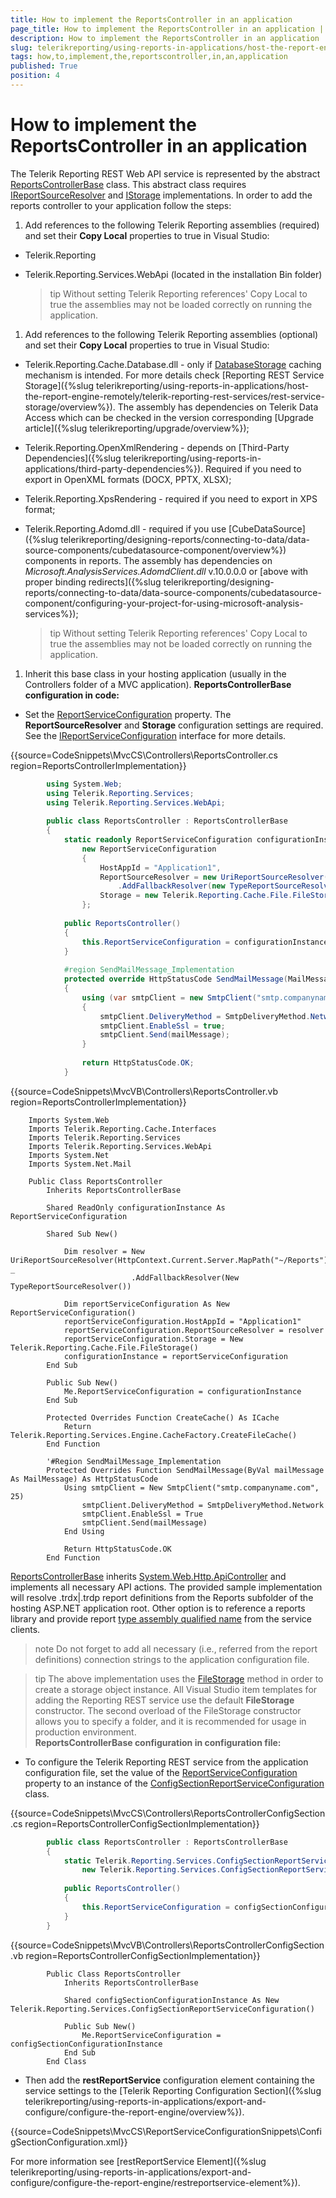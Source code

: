 ```yaml
---
title: How to implement the ReportsController in an application
page_title: How to implement the ReportsController in an application | for Telerik Reporting Documentation
description: How to implement the ReportsController in an application
slug: telerikreporting/using-reports-in-applications/host-the-report-engine-remotely/telerik-reporting-rest-services/asp.net-web-api-implementation/how-to-implement-the-reportscontroller-in-an-application
tags: how,to,implement,the,reportscontroller,in,an,application
published: True
position: 4
---
```


# How to implement the ReportsController in an application



The Telerik Reporting REST Web API service is represented by the abstract [ReportsControllerBase](/reporting/api/Telerik.Reporting.Services.WebApi.ReportsControllerBase)         class. This abstract class requires [IReportSourceResolver](/reporting/api/Telerik.Reporting.Services.IReportSourceResolver)         and [IStorage](/reporting/api/Telerik.Reporting.Cache.Interfaces.IStorage) implementations.         In order to add the reports controller to your application follow the steps:       

1. Add references to the following Telerik Reporting assemblies (required)               and set their __Copy Local__ properties to true in Visual Studio:             

* Telerik.Reporting                 

* Telerik.Reporting.Services.WebApi (located in the installation Bin folder)                 

    >tip Without setting Telerik Reporting references' Copy Local to true the assemblies may not be loaded correctly on running the application.



1. Add references to the following Telerik Reporting assemblies (optional)               and set their __Copy Local__ properties to true in Visual Studio:             

* Telerik.Reporting.Cache.Database.dll - only if [DatabaseStorage](/reporting/api/Telerik.Reporting.Cache.Database.DatabaseStorage) caching mechanism is intended.                   For more details check [Reporting REST Service Storage]({%slug telerikreporting/using-reports-in-applications/host-the-report-engine-remotely/telerik-reporting-rest-services/rest-service-storage/overview%}).                   The assembly has dependencies on Telerik Data Access which can be checked in the version                   corresponding [Upgrade article]({%slug telerikreporting/upgrade/overview%});                 

* Telerik.Reporting.OpenXmlRendering - depends on [Third-Party Dependencies]({%slug telerikreporting/using-reports-in-applications/third-party-dependencies%}). Required if you need to export in OpenXML formats (DOCX, PPTX, XLSX);                 

* Telerik.Reporting.XpsRendering  - required if you need to export in XPS format;                 

* Telerik.Reporting.Adomd.dll - required if you use [CubeDataSource]({%slug telerikreporting/designing-reports/connecting-to-data/data-source-components/cubedatasource-component/overview%}) components in reports.                   The assembly has dependencies on *Microsoft.AnalysisServices.AdomdClient.dll* v.10.0.0.0 or [above with proper binding redirects]({%slug telerikreporting/designing-reports/connecting-to-data/data-source-components/cubedatasource-component/configuring-your-project-for-using-microsoft-analysis-services%});                 

    >tip Without setting Telerik Reporting references' Copy Local to true the assemblies may not be loaded correctly on running the application.



1. Inherit this base class in your hosting application (usually in the Controllers folder of a MVC application).                 __ReportsControllerBase configuration in code:__

* Set the [ReportServiceConfiguration](/reporting/api/Telerik.Reporting.Services.WebApi.ReportsControllerBase#Telerik_Reporting_Services_WebApi_ReportsControllerBase_ReportServiceConfiguration)                   property. The __ReportSourceResolver__ and __Storage__ configuration settings are required.                   See the [IReportServiceConfiguration](/reporting/api/Telerik.Reporting.Services.IReportServiceConfiguration) interface                   for more details.                 

{{source=CodeSnippets\MvcCS\Controllers\ReportsController.cs region=ReportsControllerImplementation}}
````C#
	    using System.Web;
	    using Telerik.Reporting.Services;
	    using Telerik.Reporting.Services.WebApi;
	
	    public class ReportsController : ReportsControllerBase
	    {
	        static readonly ReportServiceConfiguration configurationInstance =
	            new ReportServiceConfiguration
	            {
	                HostAppId = "Application1",
	                ReportSourceResolver = new UriReportSourceResolver(HttpContext.Current.Server.MapPath("~/Reports"))
	                    .AddFallbackResolver(new TypeReportSourceResolver()),
	                Storage = new Telerik.Reporting.Cache.File.FileStorage(),
	            };
	
	        public ReportsController()
	        {
	            this.ReportServiceConfiguration = configurationInstance;
	        }
	
	        #region SendMailMessage_Implementation
	        protected override HttpStatusCode SendMailMessage(MailMessage mailMessage)
	        {
	            using (var smtpClient = new SmtpClient("smtp.companyname.com", 25))
	            {
	                smtpClient.DeliveryMethod = SmtpDeliveryMethod.Network;
	                smtpClient.EnableSsl = true;
	                smtpClient.Send(mailMessage);
	            }
	
	            return HttpStatusCode.OK;
	        }
````



{{source=CodeSnippets\MvcVB\Controllers\ReportsController.vb region=ReportsControllerImplementation}}
````VB
	Imports System.Web
	Imports Telerik.Reporting.Cache.Interfaces
	Imports Telerik.Reporting.Services
	Imports Telerik.Reporting.Services.WebApi
	Imports System.Net
	Imports System.Net.Mail
	
	Public Class ReportsController
	    Inherits ReportsControllerBase
	
	    Shared ReadOnly configurationInstance As ReportServiceConfiguration
	
	    Shared Sub New()
	
	        Dim resolver = New UriReportSourceResolver(HttpContext.Current.Server.MapPath("~/Reports")) _
	                       .AddFallbackResolver(New TypeReportSourceResolver())
	
	        Dim reportServiceConfiguration As New ReportServiceConfiguration()
	        reportServiceConfiguration.HostAppId = "Application1"
	        reportServiceConfiguration.ReportSourceResolver = resolver
	        reportServiceConfiguration.Storage = New Telerik.Reporting.Cache.File.FileStorage()
	        configurationInstance = reportServiceConfiguration
	    End Sub
	
	    Public Sub New()
	        Me.ReportServiceConfiguration = configurationInstance
	    End Sub
	
	    Protected Overrides Function CreateCache() As ICache
	        Return Telerik.Reporting.Services.Engine.CacheFactory.CreateFileCache()
	    End Function
	
	    '#Region SendMailMessage_Implementation
	    Protected Overrides Function SendMailMessage(ByVal mailMessage As MailMessage) As HttpStatusCode
	        Using smtpClient = New SmtpClient("smtp.companyname.com", 25)
	            smtpClient.DeliveryMethod = SmtpDeliveryMethod.Network
	            smtpClient.EnableSsl = True
	            smtpClient.Send(mailMessage)
	        End Using
	
	        Return HttpStatusCode.OK
	    End Function
````

[ReportsControllerBase](/reporting/api/Telerik.Reporting.Services.WebApi.ReportsControllerBase) inherits                   [System.Web.Http.ApiController](http://msdn.microsoft.com/en-us/library/system.web.http.apicontroller.aspx)                   and implements all necessary API actions.                 The provided sample implementation will resolve .trdx|.trdp report definitions from the Reports subfolder of the hosting ASP.NET application root.                   Other option is to reference a reports library and provide report                   [type assembly qualified name](http://msdn.microsoft.com/en-us/library/system.type.assemblyqualifiedname.aspx)                   from the service clients.                 

>note Do not forget to add all necessary (i.e., referred from the report definitions) connection strings to the application configuration file.                   


>tip The above implementation uses the [FileStorage](/reporting/api/Telerik.Reporting.Cache.File.FileStorage)                     method in order to create a storage object instance. All Visual Studio item templates for adding the Reporting REST service use the default                      __FileStorage__  constructor. The second overload of the FileStorage constructor allows you to                     specify a folder, and it is recommended for usage in production environment.                   
        __ReportsControllerBase configuration in configuration file:__

* To configure the Telerik Reporting REST service from the application configuration file, set the value of the                   [ReportServiceConfiguration](/reporting/api/Telerik.Reporting.Services.WebApi.ReportsControllerBase#Telerik_Reporting_Services_WebApi_ReportsControllerBase_ReportServiceConfiguration) property to an instance of the                   [ConfigSectionReportServiceConfiguration](/reporting/api/Telerik.Reporting.Services.ConfigSectionReportServiceConfiguration) class.                 

{{source=CodeSnippets\MvcCS\Controllers\ReportsControllerConfigSection.cs region=ReportsControllerConfigSectionImplementation}}
````C#
	    public class ReportsController : ReportsControllerBase
	    {
	        static Telerik.Reporting.Services.ConfigSectionReportServiceConfiguration configSectionConfigurationInstance =
	            new Telerik.Reporting.Services.ConfigSectionReportServiceConfiguration();
	
	        public ReportsController()
	        {
	            this.ReportServiceConfiguration = configSectionConfigurationInstance;
	        }
	    }
````



{{source=CodeSnippets\MvcVB\Controllers\ReportsControllerConfigSection.vb region=ReportsControllerConfigSectionImplementation}}
````VB
	    Public Class ReportsController
	        Inherits ReportsControllerBase
	
	        Shared configSectionConfigurationInstance As New Telerik.Reporting.Services.ConfigSectionReportServiceConfiguration()
	
	        Public Sub New()
	            Me.ReportServiceConfiguration = configSectionConfigurationInstance
	        End Sub
	    End Class
````



* Then add the __restReportService__ configuration element containing the service settings to the                   [Telerik Reporting Configuration Section]({%slug telerikreporting/using-reports-in-applications/export-and-configure/configure-the-report-engine/overview%}).                 

{{source=CodeSnippets\MvcCS\ReportServiceConfigurationSnippets\ConfigSectionConfiguration.xml}}


For more information see [restReportService Element]({%slug telerikreporting/using-reports-in-applications/export-and-configure/configure-the-report-engine/restreportservice-element%}).                 
